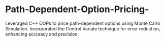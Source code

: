 # Path-Dependent-Option-Pricing-
Leveraged C++ OOPs to price path-dependent options using Monte Carlo Simulation. Incorporated the Control Variate technique for error reduction, enhancing accuracy and precision.
